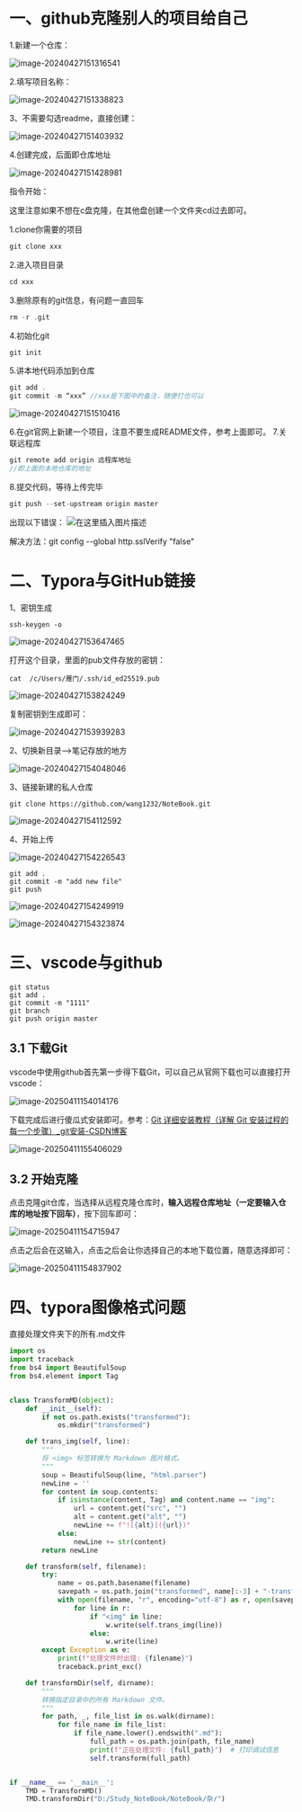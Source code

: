 # 一、github克隆别人的项目给自己

1.新建一个仓库：

![image-20240427151316541](GitHub.assets/image-20240427151316541.png)

2.填写项目名称：

![image-20240427151338823](GitHub.assets/image-20240427151338823.png)

3、不需要勾选readme，直接创建：

![image-20240427151403932](GitHub.assets/image-20240427151403932.png)

4.创建完成，后面即仓库地址

![image-20240427151428981](GitHub.assets/image-20240427151428981.png)

指令开始：

这里注意如果不想在c盘克隆，在其他盘创建一个文件夹cd过去即可。

1.clone你需要的项目

```cpp
git clone xxx
```

2.进入项目目录

```cpp
cd xxx
```

3.删除原有的git信息，有问题一直回车

```cpp
rm -r .git
```

4.初始化git

```cpp
git init
```

5.讲本地代码添加到仓库

```cpp
git add .
git commit -m “xxx” //xxx是下图中的备注，随便打也可以
```

![image-20240427151510416](GitHub.assets/image-20240427151510416.png)

6.在git官网上新建一个项目，注意不要生成README文件，参考上面即可。
7.关联远程库

```cpp
git remote add origin 远程库地址
//即上面的本地仓库的地址
```
8.提交代码，等待上传完毕

```cpp
git push --set-upstream origin master
```

出现以下错误：
![在这里插入图片描述](GitHub.assets/2db54752b7054852a17508bf5c126cb4.png)

解决方法：git config --global http.sslVerify "false"



# 二、Typora与GitHub链接

1、密钥生成

```shell
ssh-keygen -o
```

![image-20240427153647465](GitHub.assets/image-20240427153647465.png)

打开这个目录，里面的pub文件存放的密钥：

```shell
cat  /c/Users/雁门/.ssh/id_ed25519.pub
```

![image-20240427153824249](GitHub.assets/image-20240427153824249.png)

复制密钥到生成即可：





![image-20240427153939283](GitHub.assets/image-20240427153939283.png)

2、切换新目录-->笔记存放的地方

![image-20240427154048046](GitHub.assets/image-20240427154048046.png)

3、链接新建的私人仓库

```shell
git clone https://github.com/wang1232/NoteBook.git
```

![image-20240427154112592](GitHub.assets/image-20240427154112592.png)

4、开始上传

![image-20240427154226543](GitHub.assets/image-20240427154226543.png)

```shell
git add .
git commit -m "add new file"
git push
```



![image-20240427154249919](GitHub.assets/image-20240427154249919.png)

![image-20240427154323874](GitHub.assets/image-20240427154323874.png)







# 三、vscode与github

```
git status
git add .
git commit -m "1111"
git branch
git push origin master
```

## 3.1 下载Git

vscode中使用github首先第一步得下载Git，可以自己从官网下载也可以直接打开vscode：

![image-20250411154014176](GitHub.assets/image-20250411154014176.png)

下载完成后进行傻瓜式安装即可。参考：[Git 详细安装教程（详解 Git 安装过程的每一个步骤）_git安装-CSDN博客](https://blog.csdn.net/mukes/article/details/115693833)

![image-20250411155406029](GitHub.assets/image-20250411155406029.png)

## 3.2 开始克隆

点击克隆git仓库，当选择从远程克隆仓库时，**输入远程仓库地址（一定要输入仓库的地址按下回车）**，按下回车即可：

![image-20250411154715947](GitHub.assets/image-20250411154715947.png)

点击之后会在这输入，点击之后会让你选择自己的本地下载位置，随意选择即可：

![image-20250411154837902](GitHub.assets/image-20250411154837902.png)









# 四、typora图像格式问题

直接处理文件夹下的所有.md文件

```python
import os
import traceback
from bs4 import BeautifulSoup
from bs4.element import Tag


class TransformMD(object):
    def __init__(self):
        if not os.path.exists("transformed"):
            os.mkdir("transformed")

    def trans_img(self, line):
        """
        将 <img> 标签转换为 Markdown 图片格式。
        """
        soup = BeautifulSoup(line, "html.parser")
        newLine = ''
        for content in soup.contents:
            if isinstance(content, Tag) and content.name == "img":
                url = content.get("src", "")
                alt = content.get("alt", "")
                newLine += f"![{alt}]({url})"
            else:
                newLine += str(content)
        return newLine

    def transform(self, filename):
        try:
            name = os.path.basename(filename)
            savepath = os.path.join("transformed", name[:-3] + "-transformed" + name[-3:])
            with open(filename, "r", encoding="utf-8") as r, open(savepath, "w", encoding="utf-8") as w:
                for line in r:
                    if "<img" in line:
                        w.write(self.trans_img(line))
                    else:
                        w.write(line)
        except Exception as e:
            print(f"处理文件时出错: {filename}")
            traceback.print_exc()

    def transformDir(self, dirname):
        """
        转换指定目录中的所有 Markdown 文件。
        """
        for path, _, file_list in os.walk(dirname):
            for file_name in file_list:
                if file_name.lower().endswith(".md"):
                    full_path = os.path.join(path, file_name)
                    print(f"正在处理文件: {full_path}")  # 打印调试信息
                    self.transform(full_path)


if __name__ == '__main__':
    TMD = TransformMD()
    TMD.transformDir("D:/Study_NoteBook/NoteBook/杂/")
```

